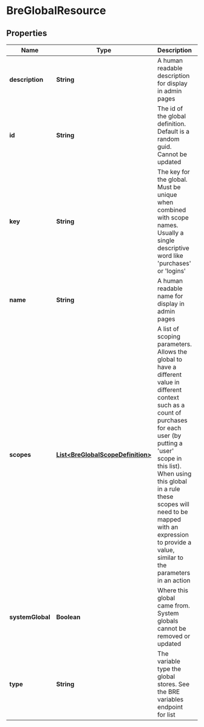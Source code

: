 
# BreGlobalResource

## Properties
Name | Type | Description | Notes
------------ | ------------- | ------------- | -------------
**description** | **String** | A human readable description for display in admin pages |  [optional]
**id** | **String** | The id of the global definition. Default is a random guid. Cannot be updated |  [optional]
**key** | **String** | The key for the global. Must be unique when combined with scope names. Usually a single descriptive word like &#39;purchases&#39; or &#39;logins&#39; | 
**name** | **String** | A human readable name for display in admin pages |  [optional]
**scopes** | [**List&lt;BreGlobalScopeDefinition&gt;**](BreGlobalScopeDefinition.md) | A list of scoping parameters. Allows the global to have a different value in different context such as a count of purchases for each user (by putting a &#39;user&#39; scope in this list). When using this global in a rule these scopes will need to be mapped with an expression to provide a value, similar to the parameters in an action |  [optional]
**systemGlobal** | **Boolean** | Where this global came from. System globals cannot be removed or updated |  [optional]
**type** | **String** | The variable type the global stores. See the BRE variables endpoint for list | 



